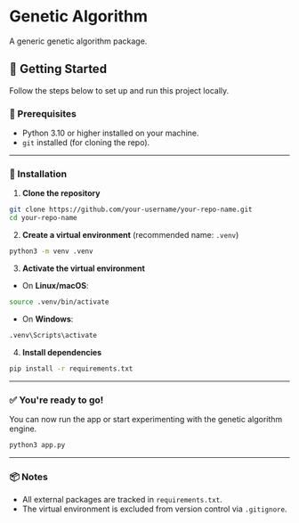 # Genetic Algorithm

A generic genetic algorithm package.


## 🚀 Getting Started

Follow the steps below to set up and run this project locally.


### 🧾 Prerequisites

- Python 3.10 or higher installed on your machine.
- `git` installed (for cloning the repo).

---

### 🔧 Installation

1. **Clone the repository**

```bash
git clone https://github.com/your-username/your-repo-name.git
cd your-repo-name
```

2. **Create a virtual environment** (recommended name: `.venv`)

```bash
python3 -m venv .venv
```

3. **Activate the virtual environment**

- On **Linux/macOS**:

```bash
source .venv/bin/activate
```

- On **Windows**:

```bash
.venv\Scripts\activate
```

4. **Install dependencies**

```bash
pip install -r requirements.txt
```

---

### ✅ You're ready to go!

You can now run the app or start experimenting with the genetic algorithm engine.

```bash
python3 app.py
```

---

### 📦 Notes

- All external packages are tracked in `requirements.txt`.
- The virtual environment is excluded from version control via `.gitignore`.
